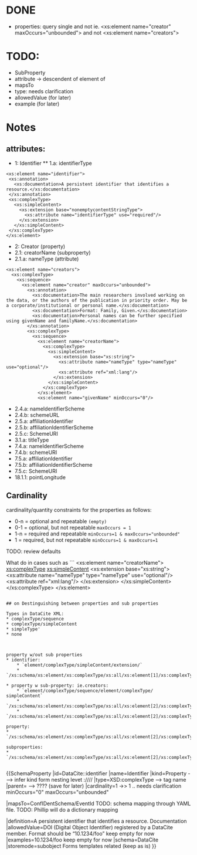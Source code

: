 
 # DONE
* properties: query single and not
    ie.  <xs:element name="creator" maxOccurs="unbounded">
        and not <xs:element name="creators">

# TODO:
* SubProperty
* attribute -> descendent of  element of
* mapsTo
* type: needs clarification
* allowedValue (for later)
* example (for later)

# Notes
## attributes:
* 1: Identifier
** 1.a: identifierType
 ```
<xs:element name="identifier">
  <xs:annotation>
    <xs:documentation>A persistent identifier that identifies a resource.</xs:documentation>
  </xs:annotation>
  <xs:complexType>
    <xs:simpleContent>
      <xs:extension base="nonemptycontentStringType">
        <xs:attribute name="identifierType" use="required"/>
      </xs:extension>
    </xs:simpleContent>
  </xs:complexType>
</xs:element>
```
 * 2: Creator       (property)
 * 2.1: creatorName (subproperty) 
 * 2.1.a: nameType  (attribute)
```
<xs:element name="creators">
  <xs:complexType>
    <xs:sequence>
      <xs:element name="creator" maxOccurs="unbounded">
        <xs:annotation>
          <xs:documentation>The main researchers involved working on the data, or the authors of the publication in priority order. May be a corporate/institutional or personal name.</xs:documentation>
          <xs:documentation>Format: Family, Given.</xs:documentation>
          <xs:documentation>Personal names can be further specified using givenName and familyName.</xs:documentation>
        </xs:annotation>
        <xs:complexType>
          <xs:sequence>
            <xs:element name="creatorName">
              <xs:complexType>
                <xs:simpleContent>
                  <xs:extension base="xs:string">
                    <xs:attribute name="nameType" type="nameType" use="optional"/>
                    <xs:attribute ref="xml:lang"/>
                  </xs:extension>
                </xs:simpleContent>
              </xs:complexType>
            </xs:element>
            <xs:element name="givenName" minOccurs="0"/>

```
* 2.4.a: nameIdentifierScheme
* 2.4.b: schemeURL
* 2.5.a: affiliationIdentifier
* 2.5.b: affiliationIdentifierScheme
* 2.5.c: SchemeURI
* 3.1.a: titleType
* 7.4.a: nameIdentifierScheme
* 7.4.b: schemeURI
* 7.5.a: affiliationIdentifier
* 7.5.b: affiliationIdentifierScheme
* 7.5.c: SchemeURI
* 18.1.1: pointLongitude

## Cardinality
cardinality/quantity constraints for the properties as follows:
* 0-n = optional and repeatable  `(empty)`
* 0-1 = optional, but not repeatable `maxOccurs = 1`
* 1-n = required and repeatable   `minOccurs=1 & maxOccurs="unbounded"`
* 1 = required, but not repeatable   `minOccurs=1 & maxOccurs=1`

TODO: review defaults

What do in cases such as ```
                    <xs:element name="creatorName">
                      <xs:complexType>
                        <xs:simpleContent>
                          <xs:extension base="xs:string">
                            <xs:attribute name="nameType" type="nameType" use="optional"/>
                            <xs:attribute ref="xml:lang"/>
                          </xs:extension>
                        </xs:simpleContent>
                      </xs:complexType>
                    </xs:element>
```

## on Destinguishing between properties and sub properties

Types in DataCite XML:
* complexType/sequence
* complexType/simpleContent
* simpleType'
* none



property w/out sub properties
* identifier:
    * `element/complexType/simpleContent/extension/`
    * `/xs:schema/xs:element/xs:complexType/xs:all/xs:element[1]/xs:complexType/xs:simpleContent/xs:extension`

* property w sub-property: ie.creators:
    * `element/complexType/sequence/element/complexType/ simpleContent`
    * `/xs:schema/xs:element/xs:complexType/xs:all/xs:element[2]/xs:complexType/xs:sequence/xs:element/xs:complexType/xs:sequence/xs:element[1]`
    * `/xs:schema/xs:element/xs:complexType/xs:all/xs:element[2]/xs:complexType/xs:sequence/xs:element/xs:complexType/xs:sequence/xs:element[2]/@name`

property:
* `/xs:schema/xs:element/xs:complexType/xs:all/xs:element[2]/xs:complexType/xs:sequence/xs:element/`

subproperties:
* `/xs:schema/xs:element/xs:complexType/xs:all/xs:element[2]/xs:complexType/xs:sequence/xs:element/xs:complexType/xs:sequence/xs:element`


```
{{SchemaProperty
|id=DataCite::identifier
|name=Identifier
|kind=Property  ---> infer kind form nesting levet :////
|type=XSD:complexType --> tag name
|parent=     --> ???? (save for later)
|cardinality=1   ->> 1  .. needs clarification
      minOccurs="0" maxOccurs="unbounded"

|mapsTo=ConfIDentSchema/EventId
    TODO: schema mapping through YAML file.
    TODO: Phillip will do a dictionary mapping

|definition=A persistent identifier that identifies a resource.
            Documentation
|allowedValue=DOI (Digital Object Identifier) registered by a DataCite member. Format should be “10.1234/foo”
    keep empty for now
|examples=10.1234/foo
    keep empty for now
|schema=DataCite
|storemode=subobject
    Forms templates related (keep as is)
}}


```
